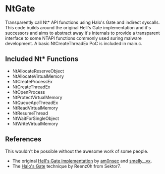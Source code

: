 # NtGate
Transparently call Nt* API functions using Halo's Gate and indirect syscalls. This code builds
around the original Hell's Gate implementation and it's successors and aims to abstract away it's
internals to provide a transparent interface to some NTAPI functions commonly used suring malware
development. A basic NtCreateThreadEx PoC is included in main.c.

## Included Nt* Functions
- NtAllocateReserveObject
- NtAllocateVirtualMemory
- NtCreateProcessEx
- NtCreateThreadEx
- NtOpenProcess
- NtProtectVirtualMemory
- NtQueueApcThreadEx
- NtReadVirtualMemory
- NtResumeThread
- NtWaitForSingleObject
- NtWriteVirtualMemory

## References
This wouldn't be possible without the awesome work of some people.

- The original [Hell's Gate implementation](https://github.com/am0nsec/HellsGate) by [am0nsec](https://twitter.com/am0nsec) and [smelly__vx](https://twitter.com/smelly__vx).
- The [Halo's Gate](https://blog.sektor7.net/#!res/2021/halosgate.md) technique by Reenz0h from Sektor7.
